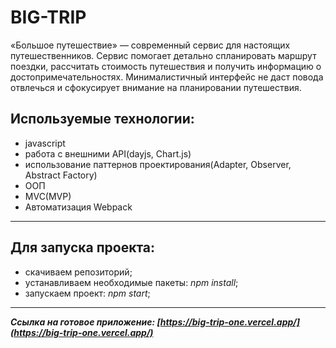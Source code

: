 # BIG-TRIP

«Большое путешествие» — современный сервис для настоящих путешественников. Сервис помогает детально спланировать маршрут поездки, рассчитать стоимость путешествия и получить информацию о достопримечательностях. Минималистичный интерфейс не даст повода отвлечься и сфокусирует внимание на планировании путешествия.

## Используемые технологии:
- javascript
- работа с внешними API(dayjs, Chart.js)
- использование паттернов проектирования(Adapter, Observer, Abstract Factory)
- ООП
- MVC(MVP)
- Автоматизация Webpack
---
## Для запуска проекта:
- скачиваем репозиторий;
- устанавливаем необходимые пакеты: *npm install*;
- запускаем проект: *npm start*;
---
***Ссылка на готовое приложение: [https://big-trip-one.vercel.app/](https://big-trip-one.vercel.app/)***
